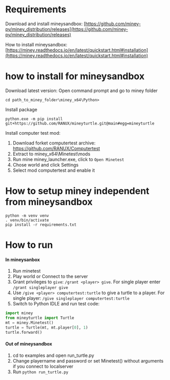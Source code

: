 
# Requirements
Download and install mineysandbox: 
[https://github.com/miney-py/miney_distribution/releases](https://github.com/miney-py/miney_distribution/releases)

How to install mineysandbox:
[https://miney.readthedocs.io/en/latest/quickstart.html#installation](https://miney.readthedocs.io/en/latest/quickstart.html#installation)

# how to install for mineysandbox
Download latest version: 
Open command prompt and go to miney folder
```
cd path_to_miney_folder\miney_x64\Python>
```
Install package
```
python.exe -m pip install git+https://github.com/RANUX/mineyturtle.git@main#egg=mineyturtle
```
Install computer test mod:
1. Download forket computertest archive: https://github.com/RANUX/Computertest
2. Extract to miney_x64\Minetest\mods
3. Run mine miney_launcher.exe, click to `Open Minetest`
4. Chose world and click Settings
5. Select mod computertest and enable it

# How to setup miney independent from mineysandbox
```
python -m venv venv
. venv/bin/activate
pip install -r requirements.txt
```
# How to run
#### In mineysanbox
1. Run minetest
2. Play world or Connect to the server
3. Grant privileges to `give`: `/grant <player> give`. For single player <player> enter `/grant singleplayer give`
4. Use `/give <player> computertest:turtle` to give a turtle to a player. For single player: `/give singleplayer computertest:turtle`
5. Switch to Python IDLE and run test code:
 ```python
import miney
from mineyturtle import Turtle
mt = miney.Minetest()
turtle = Turtle(mt, mt.player[0], 1)
turtle.forward()
```
  
####  Out of mineysandbox
1. cd to examples and open run_turtle.py
2. Change playername and password or set Minetest() without arguments if you connect to localserver
3. Run `python run_turtle.py`
